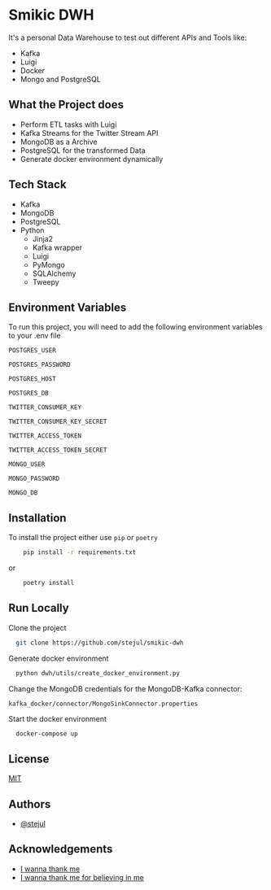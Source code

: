 
# Smikic DWH

It's a personal Data Warehouse to test out different APIs and Tools like:
- Kafka
- Luigi
- Docker
- Mongo and PostgreSQL


## What the Project does

- Perform ETL tasks with Luigi
- Kafka Streams for the Twitter Stream API
- MongoDB as a Archive
- PostgreSQL for the transformed Data
- Generate docker environment dynamically
  
## Tech Stack

- Kafka
- MongoDB
- PostgreSQL
- Python
    - Jinja2
    - Kafka wrapper
    - Luigi
    - PyMongo
    - SQLAlchemy
    - Tweepy
  
## Environment Variables

To run this project, you will need to add the following environment variables to your .env file

`POSTGRES_USER`

`POSTGRES_PASSWORD`

`POSTGRES_HOST`

`POSTGRES_DB`

`TWITTER_CONSUMER_KEY`

`TWITTER_CONSUMER_KEY_SECRET`

`TWITTER_ACCESS_TOKEN`

`TWITTER_ACCESS_TOKEN_SECRET`

`MONGO_USER`

`MONGO_PASSWORD`

`MONGO_DB`

## Installation 

To install the project either use `pip` or `poetry`

```bash 
    pip install -r requirements.txt
```
or
```bash 
    poetry install
```

## Run Locally

Clone the project

```bash
  git clone https://github.com/stejul/smikic-dwh
```

Generate docker environment

```bash
  python dwh/utils/create_docker_environment.py
```
Change the MongoDB credentials for the MongoDB-Kafka connector:

`kafka_docker/connector/MongoSinkConnector.properties`

Start the docker environment

```bash
  docker-compose up
```

  
## License

[MIT](https://github.com/stejul/smikic-dwh/blob/main/LICENSE)

  
## Authors

- [@stejul](https://www.github.com/stejul)

  
## Acknowledgements

 - [I wanna thank me](https://www.youtube.com/watch?v=c-Pv55i2bc0)
 - [I wanna thank me for believing in me](https://www.youtube.com/watch?v=c-Pv55i2bc0)

   
